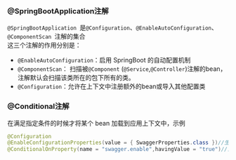 ### @SpringBootApplication注解
 `@SpringBootApplication `是`@Configuration`、`@EnableAutoConfiguration`、`@ComponentScan `注解的集合  
 这三个注解的作用分别是：  
- `@EnableAutoConfiguration`：启用 SpringBoot 的自动配置机制
- `@ComponentScan`： 扫描被`@Component` (`@Service`,`@Controller`)注解的bean，注解默认会扫描该类所在的包下所有的类。
- `@Configuration`：允许在上下文中注册额外的bean或导入其他配置类

### @Conditional注解
在满足指定条件的时候才将某个 bean 加载到应用上下文中，示例
```java
@Configuration
@EnableConfigurationProperties(value = { SwaggerProperties.class })//生成时加载配置文件到 Properties bean
@ConditionalOnProperty(name = "swagger.enable",havingValue = "true")//当存在该属性并且值为true时配置bean才生成
```